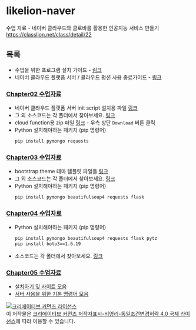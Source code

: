 # likelion-naver
수업 자료 - 네이버 클라우드와 클로바를 활용한 인공지능 서비스 만들기 https://classlion.net/class/detail/22

## 목록
- 수업을 위한 프로그램 설치 가이드 - [링크](ch02/pre-install.md)  
- 네이버 클라우드 플랫폼 서버 / 클라우드 펑션 사용 종료가이드 - [링크](ncp/ncp_server_terminate.pdf)

### [Chapter02 수업자료](ch02)
- 네이버 클라우드 플랫폼 서버 init script 설치용 파일 [링크](ch02/server_init.sh)
- 그 외 소스코드는 각 폴더에서 찾아보세요. [링크](ch02)
- cloud function용 zip 파일 [링크](ch02/saveNaverNews_ch02.zip) - 우측 상단 `Download` 버튼 클릭
- Python 설치해야하는 패키지 (pip 명령어)
    ```bash 
    pip install pymongo requests
    ```

### [Chapter03 수업자료](ch03)
- bootstrap theme 테마 템플릿 파일들 [링크](ch03/bootstrap-5.1.0-examples.zip)
- 그 외 소스코드는 각 폴더에서 찾아보세요. [링크](ch03)
- Python 설치해야하는 패키지 (pip 명령어)
    ```bash 
    pip install pymongo beautifulsoup4 requests flask 
    ```

### [Chapter04 수업자료](ch04)
- Python 설치해야하는 패키지 (pip 명령어)
    ```bash 
    pip install pymongo beautifulsoup4 requests flask pytz
    pip install boto3==1.6.19
    ```
- 소스코드는 각 폴더에서 찾아보세요. [링크](ch04)


### [Chapter05 수업자료](ch05)
- [설치하기 및 사이트 모음](ch05/requirement.md)
- [서버 사용을 위한 기본 명령어 모음](ch05/server_command.md)

<a rel="license" href="http://creativecommons.org/licenses/by-nc-sa/4.0/"><img alt="크리에이티브 커먼즈 라이선스" style="border-width:0" src="https://i.creativecommons.org/l/by-nc-sa/4.0/88x31.png" /></a><br />이 저작물은 <a rel="license" href="http://creativecommons.org/licenses/by-nc-sa/4.0/">크리에이티브 커먼즈 저작자표시-비영리-동일조건변경허락 4.0 국제 라이선스</a>에 따라 이용할 수 있습니다.
